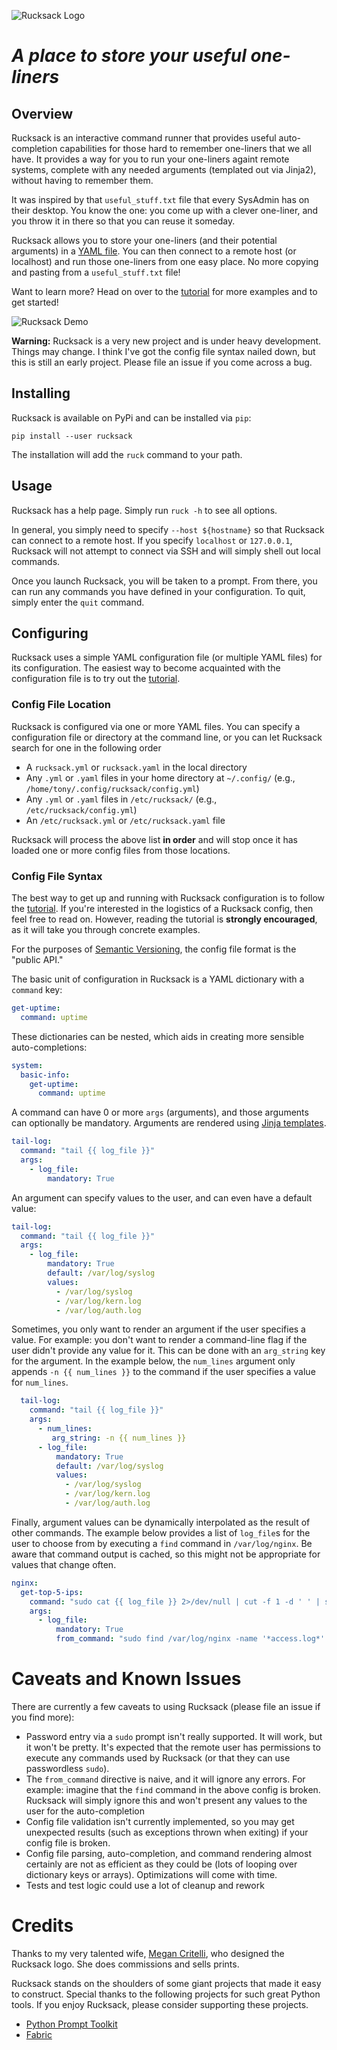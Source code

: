 ![Rucksack Logo](doc/img/rucksack_logo.png)

# *A place to store your useful one-liners*

## Overview

Rucksack is an interactive command runner that provides useful auto-completion capabilities for those hard to remember one-liners that we all have. It provides a way for you to run your one-liners againt remote systems, complete with any needed arguments (templated out via Jinja2), without having to remember them.

It was inspired by that `useful_stuff.txt` file that every SysAdmin has on their desktop. You know the one: you come up with a clever one-liner, and you throw it in there so that you can reuse it someday.

Rucksack allows you to store your one-liners (and their potential arguments) in a [YAML file](./rucksack.yml.example). You can then connect to a remote host (or localhost) and run those one-liners from one easy place. No more copying and pasting from a `useful_stuff.txt` file!

Want to learn more? Head on over to the [tutorial](doc/tutorial.md) for more examples and to get started!

![Rucksack Demo](./doc/img/ruck_demo.gif)

**Warning:** Rucksack is a very new project and is under heavy development. Things may change. I think I've got the config file syntax nailed down, but this is still an early project. Please file an issue if you come across a bug.

## Installing

Rucksack is available on PyPi and can be installed via `pip`:

```
pip install --user rucksack
```

The installation will add the `ruck` command to your path.

## Usage

Rucksack has a help page. Simply run `ruck -h` to see all options.

In general, you simply need to specify `--host ${hostname}` so that Rucksack can connect to a remote host. If you specify `localhost` or `127.0.0.1`, Rucksack will not attempt to connect via SSH and will simply shell out local commands.

Once you launch Rucksack, you will be taken to a prompt. From there, you can run any commands you have defined in your configuration. To quit, simply enter the `quit` command.

## Configuring

Rucksack uses a simple YAML configuration file (or multiple YAML files) for its configuration. The easiest way to become acquainted with the configuration file is to try out the [tutorial](./doc/tutorial.md).

### Config File Location

Rucksack is configured via one or more YAML files. You can specify a configuration file or directory at the command line, or you can let Rucksack search for one in the following order
* A `rucksack.yml` or `rucksack.yaml` in the local directory
* Any `.yml` or `.yaml` files in your home directory at `~/.config/` (e.g., `/home/tony/.config/rucksack/config.yml`)
* Any `.yml` or `.yaml` files in `/etc/rucksack/` (e.g., `/etc/rucksack/config.yml`)
* An `/etc/rucksack.yml` or `/etc/rucksack.yaml` file

Rucksack will process the above list **in order** and will stop once it has loaded one or more config files from those locations.

### Config File Syntax

The best way to get up and running with Rucksack configuration is to follow the [tutorial](doc/tutorial.md). If you're interested in the logistics of a Rucksack config, then feel free to read on. However, reading the tutorial is **strongly encouraged**, as it will take you through concrete examples.

For the purposes of [Semantic Versioning](https://semver.org/), the config file format is the "public API."

The basic unit of configuration in Rucksack is a YAML dictionary with a `command` key:

```yaml
get-uptime:
  command: uptime
```

These dictionaries can be nested, which aids in creating more sensible auto-completions:

```yaml
system:
  basic-info:
    get-uptime:
      command: uptime
```

A command can have 0 or more `args` (arguments), and those arguments can optionally be mandatory. Arguments are rendered using [Jinja templates](https://jinja.palletsprojects.com/en/3.0.x/).

```yaml
tail-log:
  command: "tail {{ log_file }}"
  args:
    - log_file:
        mandatory: True
```

An argument can specify values to the user, and can even have a default value:

```yaml
tail-log:
  command: "tail {{ log_file }}"
  args:
    - log_file:
        mandatory: True
        default: /var/log/syslog
        values:
          - /var/log/syslog
          - /var/log/kern.log
          - /var/log/auth.log
```

Sometimes, you only want to render an argument if the user specifies a value. For example: you don't want to render a command-line flag if the user didn't provide any value for it. This can be done with an `arg_string` key for the argument. In the example below, the `num_lines` argument only appends `-n {{ num_lines }}` to the command if the user specifies a value for `num_lines`.

```yaml
  tail-log:
    command: "tail {{ log_file }}"
    args:
      - num_lines:
         arg_string: -n {{ num_lines }}
      - log_file:
          mandatory: True
          default: /var/log/syslog
          values:
            - /var/log/syslog
            - /var/log/kern.log
            - /var/log/auth.log
```

Finally, argument values can be dynamically interpolated as the result of other commands. The example below provides a list of `log_file`s for the user to choose from by executing a `find` command in `/var/log/nginx`. Be aware that command output is cached, so this might not be appropriate for values that change often.

```yaml
nginx:
  get-top-5-ips:
    command: "sudo cat {{ log_file }} 2>/dev/null | cut -f 1 -d ' ' | sort | uniq -c | sort -hr | head -n 5"
    args:
      - log_file:
          mandatory: True
          from_command: "sudo find /var/log/nginx -name '*access.log*' | grep -v '.gz'"
```

# Caveats and Known Issues

There are currently a few caveats to using Rucksack (please file an issue if you find more):

* Password entry via a `sudo` prompt isn't really supported. It will work, but it won't be pretty. It's expected that the remote user has permissions to execute any commands used by Rucksack (or that they can use passwordless `sudo`).
* The `from_command` directive is naive, and it will ignore any errors. For example: imagine that the `find` command in the above config is broken. Rucksack will simply ignore this and won't present any values to the user for the auto-completion
* Config file validation isn't currently implemented, so you may get unexpected results (such as exceptions thrown when exiting) if your config file is broken.
* Config file parsing, auto-completion, and command rendering almost certainly are not as efficient as they could be (lots of looping over dictionary keys or arrays). Optimizations will come with time.
* Tests and test logic could use a lot of cleanup and rework

# Credits

Thanks to my very talented wife, [Megan Critelli](https://www.instagram.com/fritts.studio/), who designed the Rucksack logo. She does commissions and sells prints.

Rucksack stands on the shoulders of some giant projects that made it easy to construct. Special thanks to the following projects for such great Python tools. If you enjoy Rucksack, please consider supporting these projects.

* [Python Prompt Toolkit](https://github.com/prompt-toolkit/python-prompt-toolkit)
* [Fabric](https://www.fabfile.org/)
